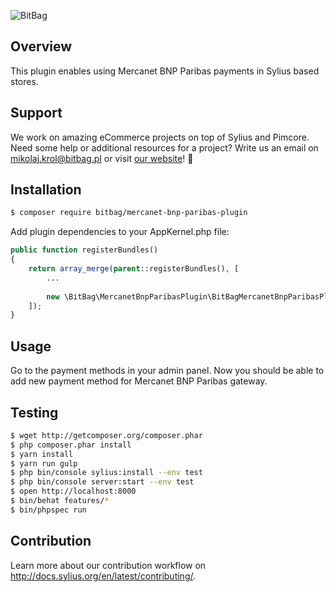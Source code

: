 ![BitBag](https://bitbag.pl/static/bitbag-logo.png)


## Overview

This plugin enables using Mercanet BNP Paribas payments in Sylius based stores.

## Support

We work on amazing eCommerce projects on top of Sylius and Pimcore. Need some help or additional resources for a project?
Write us an email on mikolaj.krol@bitbag.pl or visit [our website](https://bitbag.shop/)! :rocket:

## Installation
```bash
$ composer require bitbag/mercanet-bnp-paribas-plugin
```
    
Add plugin dependencies to your AppKernel.php file:
```php
public function registerBundles()
{
    return array_merge(parent::registerBundles(), [
        ...
        
        new \BitBag\MercanetBnpParibasPlugin\BitBagMercanetBnpParibasPlugin(),
    ]);
}
```

## Usage

Go to the payment methods in your admin panel. Now you should be able to add new payment method for Mercanet BNP Paribas gateway.

## Testing
```bash
$ wget http://getcomposer.org/composer.phar
$ php composer.phar install
$ yarn install
$ yarn run gulp
$ php bin/console sylius:install --env test
$ php bin/console server:start --env test
$ open http://localhost:8000
$ bin/behat features/*
$ bin/phpspec run
```

## Contribution

Learn more about our contribution workflow on http://docs.sylius.org/en/latest/contributing/.
